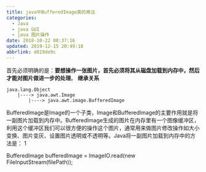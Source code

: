 ```yaml
---
title: java中BufferedImage类的用法
categories: 
  - Java
  - java GUI
  - java 图片操作
date: 2018-10-22 08:37:16
updated: 2019-12-15 20:49:18
abbrlink: d819de9c
---
```

首先必须明确的是：**要想操作一张图片，首先必须将其从磁盘加载到内存中，然后才能对图片做进一步的处理**。
**继承关系**
```
java.lang.Object
    |----> java.awt.Image
        |----> java.awt.image.BufferedImage
```

BufferedImage是Image的一个子类，Image和BufferedImage的主要作用就是将一副图片加载到内存中。BufferedImage生成的图片在内存里有一个图像缓冲区，利用这个缓冲区我们可以很方便的操作这个图片，通常用来做图片修改操作如大小变换、图片变灰、设置图片透明或不透明等。Java将一副图片加载到内存中的方法是：
1
    
BufferedImage bufferedImage = ImageIO.read(new FileInputStream(filePath));  
